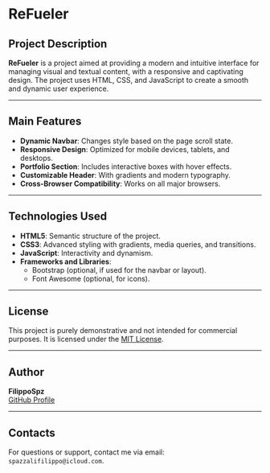 # ReFueler

## Project Description

**ReFueler** is a project aimed at providing a modern and intuitive interface for managing visual and textual content, with a responsive and captivating design. The project uses HTML, CSS, and JavaScript to create a smooth and dynamic user experience.

---

## Main Features

- **Dynamic Navbar**: Changes style based on the page scroll state.
- **Responsive Design**: Optimized for mobile devices, tablets, and desktops.
- **Portfolio Section**: Includes interactive boxes with hover effects.
- **Customizable Header**: With gradients and modern typography.
- **Cross-Browser Compatibility**: Works on all major browsers.

---

## Technologies Used

- **HTML5**: Semantic structure of the project.
- **CSS3**: Advanced styling with gradients, media queries, and transitions.
- **JavaScript**: Interactivity and dynamism.
- **Frameworks and Libraries**:
  - Bootstrap (optional, if used for the navbar or layout).
  - Font Awesome (optional, for icons).

---

## License

This project is purely demonstrative and not intended for commercial purposes. It is licensed under the [MIT License](https://opensource.org/licenses/MIT).

---

## Author

**FilippoSpz**  
[GitHub Profile](https://github.com/FilippoSpz)

---

## Contacts

For questions or support, contact me via email: `spazzalifilippo@icloud.com`.
